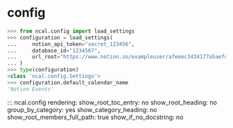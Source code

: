 # config

```python
>>> from ncal.config import load_settings
>>> configuration = load_settings(
...     notion_api_token="secret_123456",
...     database_id="1234567",
...     url_root="https://www.notion.so/exampleuser/afeeec3434177a5aefde223455?v=1462bb2343466546ae54e&p=",
... )
>>> type(configuration)
<class 'ncal.config.Settings'>
>>> configuration.default_calendar_name
'Notion Events'

```

::: ncal.config
    rendering:
        show_root_toc_entry: no
        show_root_heading: no
        group_by_category: yes
        show_category_heading: no
        show_root_members_full_path: true
        show_if_no_docstring: no